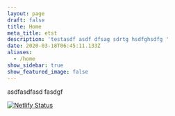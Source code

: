 ```yaml
---
layout: page
draft: false
title: Home
meta_title: etst
description: 'testasdf asdf dfsag sdrtg hsdfghsdfg '
date: 2020-03-18T06:45:11.133Z
aliases:
  - /home
show_sidebar: true
show_featured_image: false
---
```


asdfasdfasd fasdgf

[![Netlify Status](https://api.netlify.com/api/v1/badges/3cdd61b0-ffbd-4f9a-b81e-16049fc014e5/deploy-status)](https://app.netlify.com/sites/happy-cray-6f2972/deploys)